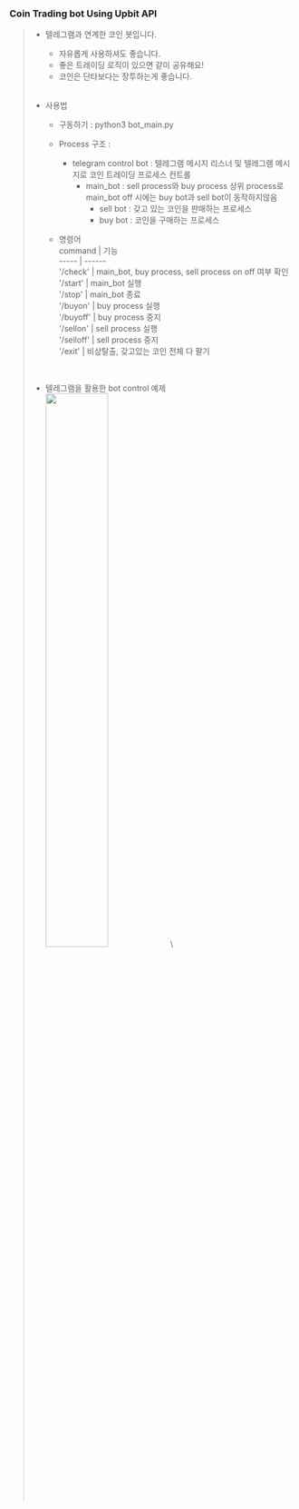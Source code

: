 ### Coin Trading bot Using Upbit API
> * 텔레그램과 연계한 코인 봇입니다.
>    * 자유롭게 사용하셔도 좋습니다.
>    * 좋은 트레이딩 로직이 있으면 같이 공유해요!
>    * 코인은 단타보다는 장투하는게 좋습니다.
>      
>   <br/>
> * 사용법
>    * 구동하기 : python3 bot_main.py    
>    * Process 구조 :           
>       * telegram control bot : 텔레그램 메시지 리스너 및 텔레그램 메시지로 코인 트레이딩 프로세스 컨트롤     
>          * main_bot : sell process와 buy process 상위 process로 main_bot off 시에는 buy bot과 sell bot이 동작하지않음        
>             * sell bot : 갖고 있는 코인을 판매하는 프로세스   
>             * buy bot  : 코인을 구매하는 프로세스  
>   
>    * 명령어    
>       command | 기능    
>       ----- | ------    
>       '/check' | main_bot, buy process, sell process on off 여부 확인     
>       '/start' | main_bot 실행    
>       '/stop' | main_bot 종료    
>       '/buyon' | buy process 실행    
>       '/buyoff' | buy process 중지    
>       '/sellon' | sell process 실행    
>       '/selloff' | sell process 중지    
>       '/exit' | 비상탈출, 갖고있는 코인 전체 다 팔기
>         
>      <br/>
>    
>       
>  * 텔레그램을 활용한 bot control 예제    
>  <img src = "https://user-images.githubusercontent.com/80157109/111898746-3fb6a400-8a6b-11eb-9170-c648fc669223.jpeg"  height = '50%'  width = '50%'></img>\
